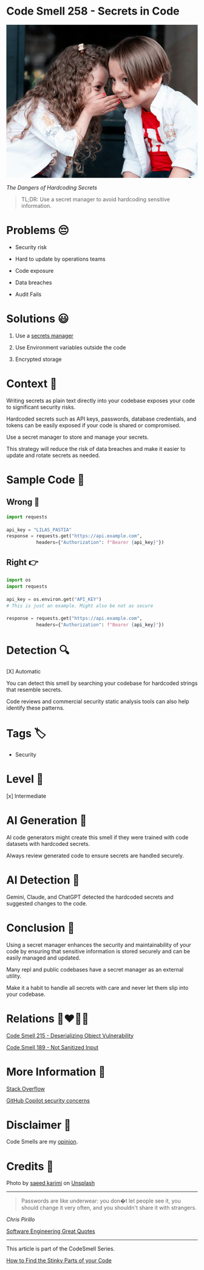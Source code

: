 # Code Smell 258 - Secrets in Code

![Code Smell 258 - Secrets in Code](Code%20Smell%20258%20-%20Secrets%20in%20Code.jpg)

*The Dangers of Hardcoding Secrets*

> TL;DR: Use a secret manager to avoid hardcoding sensitive information.

# Problems 😔 

- Security risk

- Hard to update by operations teams

- Code exposure

- Data breaches

- Audit Fails

# Solutions 😃

1. Use a [secrets manager](https://en.wikipedia.org/wiki/Key_management)

2. Use Environment variables outside the code

3. Encrypted storage

# Context 💬

Writing secrets as plain text directly into your codebase exposes your code to significant security risks. 

Hardcoded secrets such as API keys, passwords, database credentials, and tokens can be easily exposed if your code is shared or compromised. 

Use a secret manager to store and manage your secrets.

This strategy will reduce the risk of data breaches and make it easier to update and rotate secrets as needed.

# Sample Code 📖

## Wrong 🚫

<!-- [Gist Url](https://gist.github.com/mcsee/9f6389d74995cdebda3e81f5e9831fbe) -->

```python
import requests

api_key = "LILAS_PASTIA"
response = requests.get("https://api.example.com", 
           headers={"Authorization": f"Bearer {api_key}"})
```

## Right 👉

<!-- [Gist Url](https://gist.github.com/mcsee/8ce54f7836bdc9552d505b9d350ee8d1) -->

```python
import os
import requests

api_key = os.environ.get("API_KEY")
# This is just an example. Might also be not as secure

response = requests.get("https://api.example.com", 
           headers={"Authorization": f"Bearer {api_key}"})
```

# Detection 🔍

[X] Automatic 

You can detect this smell by searching your codebase for hardcoded strings that resemble secrets. 

Code reviews and commercial security static analysis tools can also help identify these patterns.

# Tags 🏷️

- Security

# Level 🔋

[x] Intermediate

# AI Generation 🤖

AI code generators might create this smell if they were trained with code datasets with hardcoded secrets. 

Always review generated code to ensure secrets are handled securely.

# AI Detection 🥃

Gemini, Claude, and ChatGPT detected the hardcoded secrets and suggested changes to the code.

# Conclusion 🏁

Using a secret manager enhances the security and maintainability of your code by ensuring that sensitive information is stored securely and can be easily managed and updated.

Many repl and public codebases have a secret manager as an external utility.

Make it a habit to handle all secrets with care and never let them slip into your codebase.

# Relations 👩‍❤️‍💋‍👨

[Code Smell 215 - Deserializing Object Vulnerability](https://github.com/mcsee/Software-Design-Articles/tree/main/Articles/Code%20Smells/Code%20Smell%20215%20-%20Deserializing%20Object%20Vulnerability/readme.md)

[Code Smell 189 - Not Sanitized Input](https://github.com/mcsee/Software-Design-Articles/tree/main/Articles/Code%20Smells/Code%20Smell%20189%20-%20Not%20Sanitized%20Input/readme.md)

# More Information 📕

[Stack Overflow](https://stackoverflow.com/questions/70559637/github-copilot-giving-away-api-keys-how-can-i-protect-my-keys)

[GitHub Copilot security concerns](https://vlad-rad.medium.com/github-copilot-security-conserns-d4209f0d5c28)

# Disclaimer 📘

Code Smells are my [opinion](https://github.com/mcsee/Software-Design-Articles/tree/main/Articles/Blogging/I%20Wrote%20More%20than%2090%20Articles%20on%202021%20Here%20is%20What%20I%20Learned/readme.md).

# Credits 🙏

Photo by [saeed karimi](https://unsplash.com/@saeedkarimi) on [Unsplash](https://unsplash.com/photos/woman-in-white-long-sleeve-shirt-kissing-girl-in-white-long-sleeve-shirt-JrrWC7Qcmhs)
  
* * *

> Passwords are like underwear: you don�t let people see it, you should change it very often, and you shouldn't share it with strangers.

_Chris Pirillo_
 
[Software Engineering Great Quotes](https://github.com/mcsee/Software-Design-Articles/tree/main/Articles/Quotes/Software%20Engineering%20Great%20Quotes/readme.md)

* * *

This article is part of the CodeSmell Series.

[How to Find the Stinky Parts of your Code](https://github.com/mcsee/Software-Design-Articles/tree/main/Articles/Code%20Smells/How%20to%20Find%20the%20Stinky%20parts%20of%20your%20Code/readme.md)